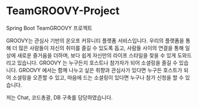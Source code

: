 # TeamGROOVY-Project
Spring Boot TeamGROOVY 프로젝트


GROOVY는 관심사 기반의 온오프 커뮤니티 플랫폼 서비스입니다.
우리의 플랫폼을 통해 더 많은 사람들이 자신의 취미를 즐길 수 있도록 돕고, 
사람들 사이의 연결을 통해 일상에 새로운 즐거움을 더하며, 
보다 쉽게 자신만의 라이프 스타일을 찾을 수 있게 도와드리고 있습니다.
GROOVY 는 누구든지 호스트나 참가자가 되어 소셜링을 즐길 수 있습니다.
GROOVY 에서는 함께 나누고 싶은 취향과 관심사가 있다면 누구든 호스트가 되어 소셜링을 오픈할 수 있고, 마음에 드는 소셜링이 있다면 누구나 참가 신청을 할 수 있습니다.


저는 Chat, 코드총괄, DB 구축를 담당하였습니다.
